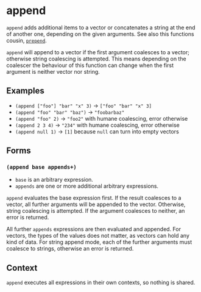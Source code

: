 # append

`append` adds additional items to a vector or concatenates a string at the end
of another one, depending on the given arguments. See also this functions
cousin, [`prepend`](prepend.md).

`append` will append to a vector if the first argument coalesces to a vector;
otherwise string coalescing is attempted. This means depending on the coalescer
the behaviour of this function can change when the first argument is neither
vector nor string.

## Examples

* `(append ["foo"] "bar" "x" 3)` -> `["foo" "bar" "x" 3]`
* `(append "foo" "bar" "baz")` -> `"foobarbaz"`
* `(append "foo" 2)` -> `"foo2"` with humane coalescing, error otherwise
* `(append 2 3 4)` -> `"234"` with humane coalescing, error otherwise
* `(append null 1)` -> `[1]` because `null` can turn into empty vectors

## Forms

### `(append base appends+)`

* `base` is an arbitrary expression.
* `appends` are one or more additional arbitrary expressions.

`append` evaluates the base expression first. If the result coalesces to a
vector, all further arguments will be appended to the vector. Otherwise, string
coalescing is attempted. If the argument coalesces to neither, an error is
returned.

All further `appends` expressions are then evaluated and appended. For vectors,
the types of the values does not matter, as vectors can hold any kind of data.
For string append mode, each of the further arguments must coalesce to strings,
otherwise an error is returned.

## Context

`append` executes all expressions in their own contexts, so nothing is shared.
